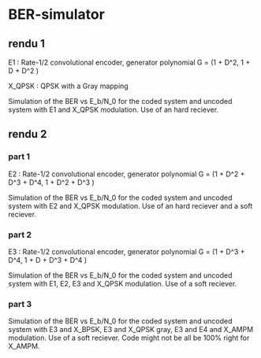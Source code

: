# BER-simulator

## rendu 1

E1 : Rate-1/2 convolutional encoder, generator polynomial G = (1 + D^2, 1 + D + D^2 )

X_QPSK : QPSK with a Gray mapping

Simulation of the BER vs E_b/N_0 for the coded system and uncoded system with E1 and X_QPSK modulation. Use of an hard reciever.

## rendu 2

### part 1

E2 : Rate-1/2 convolutional encoder, generator polynomial G = (1 + D^2 + D^3 + D^4, 1 + D^2 + D^3 )

Simulation of the BER vs E_b/N_0 for the coded system and uncoded system with E2 and X_QPSK modulation. Use of an hard reciever and a soft reciever.

### part 2

E3 : Rate-1/2 convolutional encoder, generator polynomial G = (1 + D^3 + D^4, 1 + D + D^3 + D^4 )

Simulation of the BER vs E_b/N_0 for the coded system and uncoded system with E1, E2, E3 and X_QPSK modulation. Use of a soft reciever.


### part 3

Simulation of the BER vs E_b/N_0 for the coded system and uncoded system with E3 and X_BPSK, E3 and X_QPSK gray, E3 and E4 and X_AMPM modulation. Use of a soft reciever.
Code might not be all be 100% right for X_AMPM.
